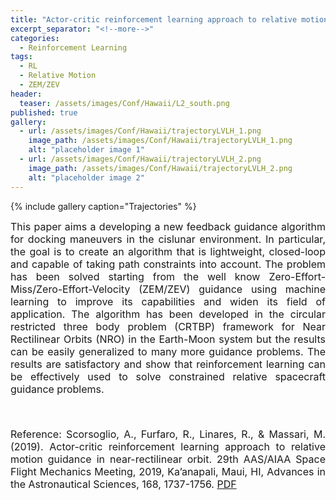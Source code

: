 ```yaml
---
title: "Actor-critic reinforcement learning approach to relative motion guidance in near-rectilinear orbit"
excerpt_separator: "<!--more-->"
categories:
  - Reinforcement Learning
tags:
  - RL
  - Relative Motion
  - ZEM/ZEV
header:
  teaser: /assets/images/Conf/Hawaii/L2_south.png
published: true
gallery:
  - url: /assets/images/Conf/Hawaii/trajectoryLVLH_1.png
    image_path: /assets/images/Conf/Hawaii/trajectoryLVLH_1.png
    alt: "placeholder image 1"
  - url: /assets/images/Conf/Hawaii/trajectoryLVLH_2.png
    image_path: /assets/images/Conf/Hawaii/trajectoryLVLH_2.png
    alt: "placeholder image 2"
---
```


{% include gallery caption="Trajectories" %}



<div style="text-align: justify;">

<font size="3">
This paper aims a developing a new feedback guidance algorithm for docking maneuvers in the cislunar environment. In particular, the goal is to create an algorithm that is lightweight, closed-loop and capable of taking path constraints into account. The problem has been solved starting from the well know Zero-Effort-Miss/Zero-Effort-Velocity (ZEM/ZEV) guidance using machine learning to improve its capabilities and widen its field of application. The algorithm has been developed in the circular restricted three body problem (CRTBP) framework for Near Rectilinear Orbits (NRO) in the Earth-Moon system but the results can be easily generalized to many more guidance problems. The results are satisfactory and show that reinforcement learning can be effectively used to solve constrained relative spacecraft guidance problems.

<!-- {% include figure image_path="/assets/images/Conf/Hawaii/trajectoryLVLH_1.png" %}

{% include figure image_path="/assets/images/Conf/Hawaii/trajectoryLVLH_2.png" %} -->

<p><br></p>

Reference:
Scorsoglio, A., Furfaro, R., Linares, R., & Massari, M. (2019). Actor-critic reinforcement learning approach to relative motion guidance in near-rectilinear orbit. 29th AAS/AIAA Space Flight Mechanics Meeting, 2019, Ka’anapali, Maui, HI, Advances in the Astronautical Sciences, 168, 1737-1756. <a href="https://www.researchgate.net/profile/Richard-Linares/publication/331147324_Actor-Critic_Reinforcement_Learning_Approach_to_Relative_Motion_Guidance_in_Near-Rectilinear_Orbit/links/5c67667ba6fdcc404eb453bd/Actor-Critic-Reinforcement-Learning-Approach-to-Relative-Motion-Guidance-in-Near-Rectilinear-Orbit.pdf">PDF</a>

</font>
</div>